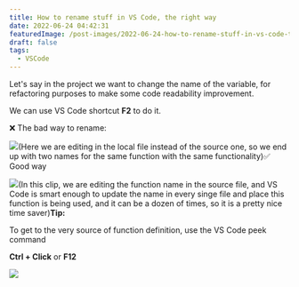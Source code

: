 ```yaml
---
title: How to rename stuff in VS Code, the right way
date: 2022-06-24 04:42:31
featuredImage: /post-images/2022-06-24-how-to-rename-stuff-in-vs-code-the-right-way.webp
draft: false
tags:
  - VSCode
---
```


Let's say in the project we want to change the name of the variable, for refactoring purposes to make some code readability improvement.

We can use VS Code shortcut **F2** to do it.

❌ The bad way to rename:

![](/post-images/2022-06-bad-way.gif)(Here we are editing in the local file instead of the source one, so we end up with two names for the same function with the same functionality)✅ Good way

![](/post-images/2022-06-good-way.gif)(In this clip, we are editing the function name in the source file, and VS Code is smart enough to update the name in every singe file and place this function is being used, and it can be a dozen of times, so it is a pretty nice time saver)**Tip:**

To get to the very source of function definition, use the VS Code peek command

**Ctrl + Click** or **F12**

![](/post-images/2022-06-tip.gif)
